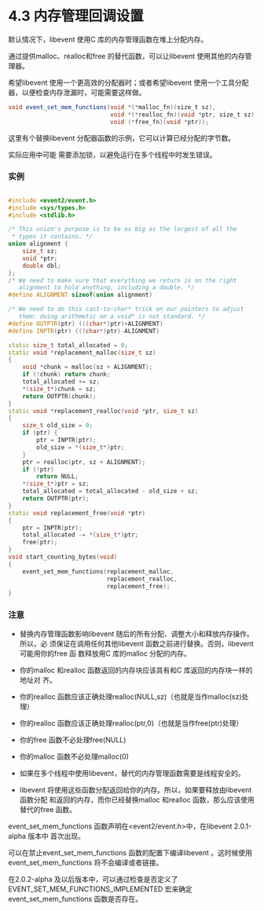 # 4.3 内存管理回调设置


默认情况下，libevent 使用C 库的内存管理函数在堆上分配内存。

通过提供malloc、realloc和free 的替代函数，可以让libevent 使用其他的内存管理器。


希望libevent 使用一个更高效的分配器时；或者希望libevent 使用一个工具分配器，以便检查内存泄漏时，可能需要这样做。



```java
void event_set_mem_functions(void *(*malloc_fn)(size_t sz),
                             void *(*realloc_fn)(void *ptr, size_t sz),
                             void (*free_fn)(void *ptr));
```

这里有个替换libevent 分配器函数的示例，它可以计算已经分配的字节数。

实际应用中可能
需要添加锁，以避免运行在多个线程中时发生错误。

### 实例

```cpp

#include <event2/event.h>
#include <sys/types.h>
#include <stdlib.h>

/* This union's purpose is to be as big as the largest of all the
 * types it contains. */
union alignment {
    size_t sz;
    void *ptr;
    double dbl;
};
/* We need to make sure that everything we return is on the right
   alignment to hold anything, including a double. */
#define ALIGNMENT sizeof(union alignment)

/* We need to do this cast-to-char* trick on our pointers to adjust
   them; doing arithmetic on a void* is not standard. */
#define OUTPTR(ptr) (((char*)ptr)+ALIGNMENT)
#define INPTR(ptr) (((char*)ptr)-ALIGNMENT)

static size_t total_allocated = 0;
static void *replacement_malloc(size_t sz)
{
    void *chunk = malloc(sz + ALIGNMENT);
    if (!chunk) return chunk;
    total_allocated += sz;
    *(size_t*)chunk = sz;
    return OUTPTR(chunk);
}
static void *replacement_realloc(void *ptr, size_t sz)
{
    size_t old_size = 0;
    if (ptr) {
        ptr = INPTR(ptr);
        old_size = *(size_t*)ptr;
    }
    ptr = realloc(ptr, sz + ALIGNMENT);
    if (!ptr)
        return NULL;
    *(size_t*)ptr = sz;
    total_allocated = total_allocated - old_size + sz;
    return OUTPTR(ptr);
}
static void replacement_free(void *ptr)
{
    ptr = INPTR(ptr);
    total_allocated -= *(size_t*)ptr;
    free(ptr);
}
void start_counting_bytes(void)
{
    event_set_mem_functions(replacement_malloc,
                            replacement_realloc,
                            replacement_free);
}

```


### 注意

* 替换内存管理函数影响libevent 随后的所有分配、调整大小和释放内存操作。所以，必
须保证在调用任何其他libevent 函数之前进行替换。否则，libevent 可能用你的free 函
数释放用C 库的malloc 分配的内存。


* 你的malloc 和realloc 函数返回的内存块应该具有和C 库返回的内存块一样的地址对
齐。


* 你的realloc 函数应该正确处理realloc(NULL,sz)（也就是当作malloc(sz)处理）

* 你的realloc 函数应该正确处理realloc(ptr,0)（也就是当作free(ptr)处理）

* 你的free 函数不必处理free(NULL)

* 你的malloc 函数不必处理malloc(0)

* 如果在多个线程中使用libevent，替代的内存管理函数需要是线程安全的。

* libevent 将使用这些函数分配返回给你的内存。所以，如果要释放由libevent 函数分配
和返回的内存，而你已经替换malloc 和realloc 函数，那么应该使用替代的free 函数。


event_set_mem_functions 函数声明在<event2/event.h>中，在libevent 2.0.1-alpha 版本中
首次出现。

可以在禁止event_set_mem_functions 函数的配置下编译libevent 。这时候使用
event_set_mem_functions 将不会编译或者链接。

在2.0.2-alpha 及以后版本中，可以通过检查是否定义了EVENT_SET_MEM_FUNCTIONS_IMPLEMENTED 宏来确定event_set_mem_functions 函数是否存在。









